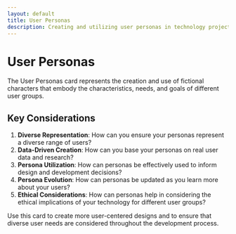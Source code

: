 ```yaml
---
layout: default
title: User Personas
description: Creating and utilizing user personas in technology projects
---
```


# User Personas

The User Personas card represents the creation and use of fictional characters that embody the characteristics, needs, and goals of different user groups.

## Key Considerations

1. **Diverse Representation**: How can you ensure your personas represent a diverse range of users?
2. **Data-Driven Creation**: How can you base your personas on real user data and research?
3. **Persona Utilization**: How can personas be effectively used to inform design and development decisions?
4. **Persona Evolution**: How can personas be updated as you learn more about your users?
5. **Ethical Considerations**: How can personas help in considering the ethical implications of your technology for different user groups?

Use this card to create more user-centered designs and to ensure that diverse user needs are considered throughout the development process.
